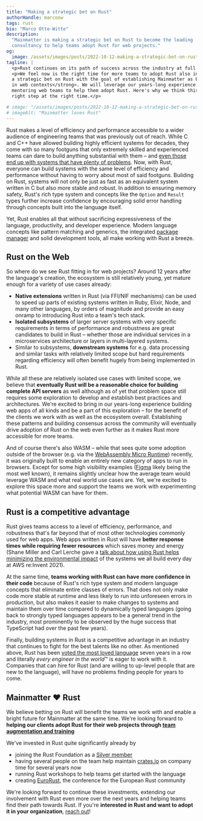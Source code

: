 ```yaml
---
title: "Making a strategic bet on Rust"
authorHandle: marcoow
tags: rust
bio: "Marco Otte-Witte"
description:
  "Mainmatter is making a strategic bet on Rust to become the leading
  consultancy to help teams adopt Rust for web projects."
og:
  image: /assets/images/posts/2022-10-12-making-a-strategic-bet-on-rust/og-image.jpg
tagline: |
  <p>Rust continues on its path of success across the industry at full pace. It's been adopted by most big tech companies including Google, Microsoft, and AWS, <a href="https://survey.stackoverflow.co/2022/#section-most-loved-dreaded-and-wanted-programming-scripting-and-markup-languages">voted the most loved language</a> seven years in a row, and just recently <a href="https://git.kernel.org/pub/scm/linux/kernel/git/torvalds/linux.git/commit/?id=8aebac82933ff1a7c8eede18cab11e1115e2062b">was added to the Linux Kernel</a>.</p>
  <p>We feel now is the right time for more teams to adopt Rust also in web projects now that the ecosystem has reached sufficient maturity for that to be feasible choice. That's why <strong>we're making
  a strategic bet on Rust with the goal of establishing Mainmatter as Europe's leading consultancy for Rust
  in web contexts</strong>. We will leverage our years-long experience augmenting and
  mentoring web teams to help them adopt Rust. Here's why we think this is the
  right step at the right time.</p>

# image: "/assets/images/posts/2022-10-12-making-a-strategic-bet-on-rust/mainmatter-loves-rust.svg"
# imageAlt: "Mainmatter loves Rust"
---
```


Rust makes a level of efficiency and performance accessible to a wider audience
of engineering teams that was previously out of reach. While C and C++ have
allowed building highly efficient systems for decades, they come with so many
footguns that only extremely skilled and experienced teams can dare to build
anything substantial with them – and
[even those end up with systems that have plenty of problems](https://www.memorysafety.org/about/).
Now, with Rust, everyone can build systems with the same level of efficiency and
performance without having to worry about most of said footguns. Building on
Rust, systems will not only be just as fast as an equivalent system written in C
but also more stable and robust. In addition to ensuring memory safety, Rust's
rich type system and concepts like the `Option` and `Result` types further
increase confidence by encouraging solid error handling through concepts built
into the language itself.

Yet, Rust enables all that without sacrificing expressiveness of the language,
productivity, and developer experience. Modern language concepts like pattern
matching and generics, the integrated
[package manager](https://doc.rust-lang.org/cargo/) and solid development tools,
all make working with Rust a breeze.

## Rust on the Web

So where do we see Rust fitting in for web projects? Around 12 years after the
language's creation, the ecosystem is still relatively young, yet mature enough
for a variety of use cases already:

- **Native extensions** written in Rust (via FFI/NIF mechanisms) can be used to
  speed up parts of existing systems written in Ruby, Elixir, Node, and many
  other languages, by orders of magnitude and provide an easy onramp to
  introducing Rust into a team's tech stack.
- **Isolated subsystems** of larger server systems with very specific
  requirements in terms of performance and robustness are great candidates to
  build in Rust – whether those are individual services in a microservices
  architecture or layers in multi-layered systems.
- Similar to subsystems, **downstream systems** for e.g. data processing and
  similar tasks with relatively limited scope but hard requirements regarding
  efficiency will often benefit hugely from being implemented in Rust.

While all these are relatively isolated use cases with limited scope, we believe
that **eventually Rust will be a reasonable choice for building complete API
servers** as well although as of yet that problem space still requires some
exploration to develop and establish best practices and architectures. We're
excited to bring in our years-long experience building web apps of all kinds and
be a part of this exploration – for the benefit of the clients we work with as
well as the ecosystem overall. Establishing these patterns and building
consensus across the community will eventually drive adoption of Rust on the web
even further as it makes Rust more accessible for more teams.

And of course there's also WASM – while that sees quite some adoption outside of
the browser (e.g. via the
[WebAssembly Micro Runtime](https://github.com/bytecodealliance/wasm-micro-runtime))
recently, it was originally built to enable an entirely new category of apps to
run in browsers. Except for some high visibility examples
([Figma](https://www.figma.com/) likely being the most well known), it remains
slightly unclear how the average team would leverage WASM and what real world
use cases are. Yet, we're excited to explore this space more and support the
teams we work with experimenting what potential WASM can have for them.

## Rust is a competitive advantage

Rust gives teams access to a level of efficiency, performance, and robustness
that's far beyond that of most other technologies commonly used for web apps.
Web apps written in Rust will have **better response times while requiring fewer
resources** which saves money and energy (Shane Miller and Carl Lerche gave a
[talk about how using Rust helps minimizing the environmental impact](https://www.youtube.com/watch?v=yQZaBtUjQ1w)
of the systems we all build every day at AWS re:Invent 2021).

At the same time, **teams working with Rust can have more confidence in their
code** because of Rust's rich type system and modern language concepts that
eliminate entire classes of errors. That does not only make code more stable at
runtime and less likely to run into unforeseen errors in production, but also
makes it easier to make changes to systems and maintain them over time compared
to dynamically typed languages (going back to strongly typed languages appears
to be a general trend in the industry, most prominently to be observed by the
huge success that TypeScript had over the past few years).

Finally, building systems in Rust is a competitive advantage in an industry that
continues to fight for the best talents like no other. As mentioned above, Rust
has been
[voted the most loved language](https://survey.stackoverflow.co/2022/#section-most-loved-dreaded-and-wanted-programming-scripting-and-markup-languages)
seven years in a row and literally *every engineer in the world*™ is eager to
work with it. Companies that can hire for Rust (and are willing to up-level
people that are new to the language), will have no problems finding people for
years to come.

## Mainmatter ❤️ Rust

We believe betting on Rust will benefit the teams we work with and enable a
bright future for Mainmatter at the same time. We're looking forward to
<strong>helping our clients adopt Rust for their web projects through
[team augmentation and training](/services/team-augmentation-and-training/)</strong>

We've invested in Rust quite significantly already by

- joining the Rust Foundation as a
  [Silver member](https://foundation.rust-lang.org/members/)
- having several people on the team help maintain [crates.io](https://crates.io)
  on company time for several years now
- running Rust workshops to help teams get started with the language
- creating [EuroRust](https://eurorust.eu), the conference for the European Rust
  community

We're looking forward to continue these investments, extending our involvement
with Rust even more over the next years and helping teams find their path
towards Rust. If you're **interested in Rust and want to adopt it in your
organization**, [reach out](/contact/)!
